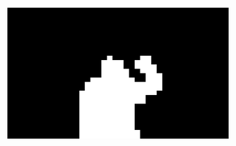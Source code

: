 <img src="readme_media\wave.gif" alt="Nina" 
     style="display: block; margin: auto; width: 800px; height: 300px; border: 1px solid #ddd;"/>

